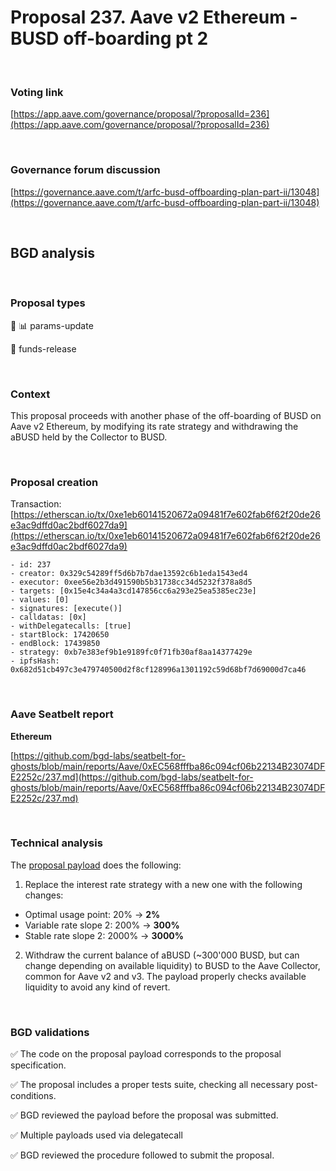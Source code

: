 # Proposal 237. Aave v2 Ethereum - BUSD off-boarding pt 2

<br>

### Voting link

[https://app.aave.com/governance/proposal/?proposalId=236](https://app.aave.com/governance/proposal/?proposalId=236)

<br>

### Governance forum discussion

[https://governance.aave.com/t/arfc-busd-offboarding-plan-part-ii/13048](https://governance.aave.com/t/arfc-busd-offboarding-plan-part-ii/13048)

<br>

## BGD analysis

<br>

### Proposal types

:wrench: :bar_chart: params-update

:money_with_wings: funds-release

<br>

### Context

This proposal proceeds with another phase of the off-boarding of BUSD on Aave v2 Ethereum, by modifying its rate strategy and withdrawing the aBUSD held by the Collector to BUSD.

<br>

### Proposal creation

Transaction: [https://etherscan.io/tx/0xe1eb60141520672a09481f7e602fab6f62f20de26e3ac9dffd0ac2bdf6027da9](https://etherscan.io/tx/0xe1eb60141520672a09481f7e602fab6f62f20de26e3ac9dffd0ac2bdf6027da9)

```
- id: 237
- creator: 0x329c54289ff5d6b7b7dae13592c6b1eda1543ed4
- executor: 0xee56e2b3d491590b5b31738cc34d5232f378a8d5
- targets: [0x15e4c34a4a3cd147856cc6a293e25ea5385ec23e]
- values: [0]
- signatures: [execute()]
- calldatas: [0x]
- withDelegatecalls: [true]
- startBlock: 17420650
- endBlock: 17439850
- strategy: 0xb7e383ef9b1e9189fc0f71fb30af8aa14377429e
- ipfsHash: 0x682d51cb497c3e479740500d2f8cf128996a1301192c59d68bf7d69000d7ca46
```

<br>

### Aave Seatbelt report

**Ethereum**

[https://github.com/bgd-labs/seatbelt-for-ghosts/blob/main/reports/Aave/0xEC568fffba86c094cf06b22134B23074DFE2252c/237.md](https://github.com/bgd-labs/seatbelt-for-ghosts/blob/main/reports/Aave/0xEC568fffba86c094cf06b22134B23074DFE2252c/237.md)

<br>

### Technical analysis

The [proposal payload](https://etherscan.io/address/0x15e4c34a4a3cd147856cc6a293e25ea5385ec23e#code#F1#L14) does the following:

1. Replace the interest rate strategy with a new one with the following changes:

- Optimal usage point: 20% -> **2%**
- Variable rate slope 2: 200% -> **300%**
- Stable rate slope 2: 2000% -> **3000%**

2. Withdraw the current balance of aBUSD (~300'000 BUSD, but can change depending on available liquidity) to BUSD to the Aave Collector, common for Aave v2 and v3. The payload properly checks available liquidity to avoid any kind of revert.

<br>

### BGD validations

:white_check_mark: The code on the proposal payload corresponds to the proposal specification.

:white_check_mark: The proposal includes a proper tests suite, checking all necessary post-conditions.

:white_check_mark: BGD reviewed the payload before the proposal was submitted.

:white_check_mark: Multiple payloads used via delegatecall

:white_check_mark: BGD reviewed the procedure followed to submit the proposal.
